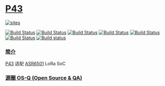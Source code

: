 ﻿# [P43](https://github.com/OS-Q/P43)

[![sites](http://182.61.61.133/link/resources/OSQ.png)](http://www.OS-Q.com)

[![Build Status](https://github.com/OS-Q/P43/workflows/CI/badge.svg)](https://github.com/OS-Q/P43/actions/workflows/CI.yml)
[![Build Status](https://github.com/OS-Q/P43/workflows/CD/badge.svg)](https://github.com/OS-Q/P43/actions/workflows/CD.yml)
[![Build Status](https://github.com/OS-Q/P43/workflows/nightly/badge.svg)](https://github.com/OS-Q/P43/actions/workflows/nightly.yml)
[![Build Status](https://circleci.com/gh/OS-Q/P43.svg?style=svg)](https://circleci.com/gh/OS-Q/P43)
[![Build Status](https://travis-ci.com/OS-Q/P43.svg?branch=master)](https://travis-ci.com/OS-Q/P43)
[![Build Status](https://cloud.drone.io/api/badges/OS-Q/P43/status.svg)](https://cloud.drone.io/OS-Q/P43)
[![Build status](https://ci.appveyor.com/api/projects/status/55885w8gs5q9bi6f?svg=true)](https://ci.appveyor.com/project/Qitas/p43)

### [简介](https://github.com/OS-Q/P43/wiki)

[P43](https://github.com/OS-Q/P43) 适配 [ASR6501](http://www.asrmicro.com) LoRa SoC

### [源圈 OS-Q (Open Source & QA) ](http://www.OS-Q.com)

